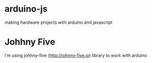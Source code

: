 # arduino-js
making hardware projects with arduino and javascript 

# Johhny Five
i'm using johhny-five (http://johnny-five.io) library to work with arduino
